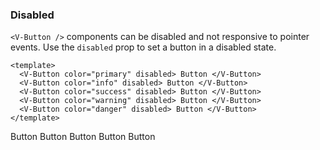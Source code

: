 ### Disabled

`<V-Button />` components can be disabled and not responsive to pointer events.
Use the `disabled` prop to set a button in a disabled state.

<!--code-->

```vue
<template>
  <V-Button color="primary" disabled> Button </V-Button>
  <V-Button color="info" disabled> Button </V-Button>
  <V-Button color="success" disabled> Button </V-Button>
  <V-Button color="warning" disabled> Button </V-Button>
  <V-Button color="danger" disabled> Button </V-Button>
</template>
```

<!--/code-->

<!--example-->

<div class="buttons">
    <V-Button color="primary" disabled>
        Button
    </V-Button>
    <V-Button color="info" disabled>
        Button
    </V-Button>
    <V-Button color="success" disabled>
        Button
    </V-Button>
    <V-Button color="warning" disabled>
        Button
    </V-Button>
    <V-Button color="danger" disabled>
        Button
    </V-Button>
</div>

<!--/example-->
